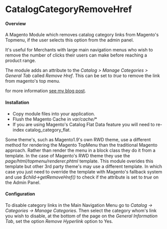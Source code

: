 # CatalogCategoryRemoveHref
#### Overview
A Magento Module which removes catalog category links from Magento's Topmenu, if the user selects this option from the admin panel.

It's useful for Merchants with large main navigation menus who wish to remove the number of clicks their users can make before reaching a product range.

The module adds an attribute to the *Catalog > Manage Categories > General Tab* called *Remove Href*.  This can be set to *true* to remove the link from magento's top menu.

for more information [see my blog post](http://rossmchugh.com/magento-module-to-remove-nav-links/).

#### Installation
* Copy module files into your application.
* Flush the Magento Cache in *var/cache/**
* If you are using Magento's Catalog Flat Data feature you will need to re-index catalog_category_flat.

Some theme's, such as Magento1.9's own RWD theme, use a different method for rendering the Magento TopMenu than the traditional Magento approach.  Rather than render the menu in a block class they do it from a template. In the case of Magento's RWD theme they use the *page/html/topmenu/renderer.phtml* template.  This module overides this template but other 3rd party theme's may use a different template.  In which case you just need to override the template with Magento's fallback system and use *$child->getRemoveHref()* to check if the attribute is set to *true* on the Admin Panel.

#### Configuration
To disable category links in the Main Navigation Menu go to *Catalog -> Categories -> Manage Categories*.  Then select the category whom's link you wish to disable, at the bottom of the page on the *General Information Tab*, set the option *Remove Hyperlink* option to Yes.